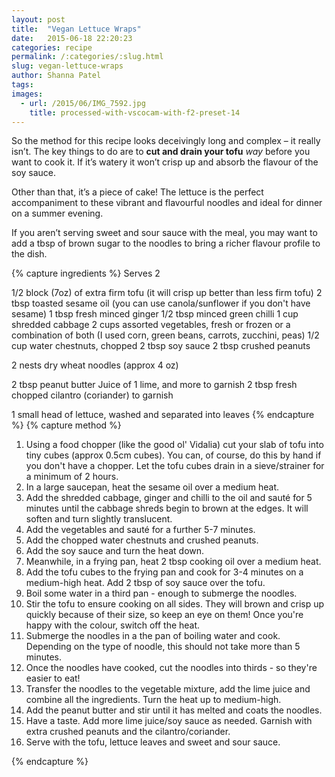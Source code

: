 ```yaml
---
layout: post
title:  "Vegan Lettuce Wraps"
date:   2015-06-18 22:20:23
categories: recipe
permalink: /:categories/:slug.html
slug: vegan-lettuce-wraps
author: Shanna Patel
tags: 
images: 
  - url: /2015/06/IMG_7592.jpg
    title: processed-with-vscocam-with-f2-preset-14
---
```

<p>So the method for this recipe looks deceivingly long and complex – it really isn’t. The key things to do are to <strong>cut and drain your tofu</strong> <em>way</em> before you want to cook it. If it’s watery it won’t crisp up and absorb the flavour of the soy sauce.</p>
<p>Other than that, it’s a piece of cake! The lettuce is the perfect accompaniment to these vibrant and flavourful noodles and ideal for dinner on a summer evening.</p>
<p>If you aren’t serving sweet and sour sauce with the meal, you may want to add a tbsp of brown sugar to the noodles to bring a richer flavour profile to the dish.</p>
{% capture ingredients %}
Serves 2

1/2 block (7oz) of extra firm tofu (it will crisp up better than less firm tofu)
2 tbsp toasted sesame oil (you can use canola/sunflower if you don't have sesame)
1 tbsp fresh minced ginger
1/2 tbsp minced green chilli 
1 cup shredded cabbage
2 cups assorted vegetables, fresh or frozen or a combination of both (I used corn, green beans, carrots, zucchini, peas)
1/2 cup water chestnuts, chopped
2 tbsp soy sauce
2 tbsp crushed peanuts

2 nests dry wheat noodles (approx 4 oz)

2 tbsp peanut butter
Juice of 1 lime, and more to garnish 
2 tbsp fresh chopped cilantro (coriander) to garnish

1 small head of lettuce, washed and separated into leaves
{% endcapture %}
{% capture method %}
<ol>
<li>Using a food chopper (like the good ol' Vidalia) cut your slab of tofu into tiny cubes (approx 0.5cm cubes). You can, of course, do this by hand if you don't have a chopper. Let the tofu cubes drain in a sieve/strainer for a minimum of 2 hours.</li>
<li>In a large saucepan, heat the sesame oil over a medium heat.</li>
<li>Add the shredded cabbage, ginger and chilli to the oil and sauté for 5 minutes until the cabbage shreds begin to brown at the edges. It will soften and turn slightly translucent.</li>
<li>Add the vegetables and sauté for a further 5-7 minutes.</li>
<li>Add the chopped water chestnuts and crushed peanuts.</li>
<li>Add the soy sauce and turn the heat down.</li>
<li>Meanwhile, in a frying pan, heat 2 tbsp cooking oil over a medium heat.</li>
<li>Add the tofu cubes to the frying pan and cook for 3-4 minutes on a medium-high heat. Add 2 tbsp of soy sauce over the tofu.</li>
<li>Boil some water in a third pan - enough to submerge the noodles.</li>
<li>Stir the tofu to ensure cooking on all sides. They will brown and crisp up quickly because of their size, so keep an eye on them! Once you're happy with the colour, switch off the heat.</li>
<li>Submerge the noodles in a the pan of boiling water and cook. Depending on the type of noodle, this should not take more than 5 minutes.</li>
<li>Once the noodles have cooked, cut the noodles into thirds - so they're easier to eat!</li>
<li>Transfer the noodles to the vegetable mixture, add the lime juice and combine all the ingredients. Turn the heat up to medium-high.</li>
<li>Add the peanut butter and stir until it has melted and coats the noodles.</li>
<li>Have a taste. Add more lime juice/soy sauce as needed. Garnish with extra crushed peanuts and the cilantro/coriander.</li>
<li>Serve with the tofu, lettuce leaves and sweet and sour sauce.</li>
</ol>
{% endcapture %}
